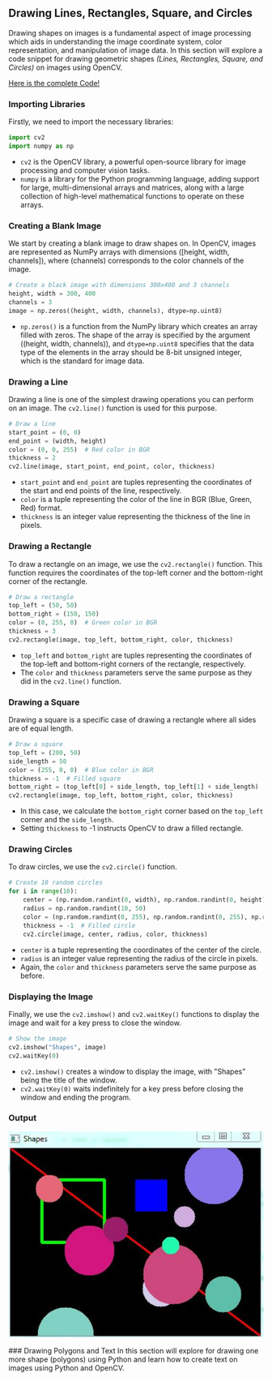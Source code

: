 ## Drawing Lines, Rectangles, Square, and Circles
Drawing shapes on images is a fundamental aspect of image processing which aids in understanding 
the image coordinate system, color representation, and manipulation of image data.
In this section will explore a code snippet for drawing geometric shapes _(Lines, Rectangles, Square, and Circles)_ on images using OpenCV.

<a href="/opencv_basic/Drawing/code/drawing_lines_rectangles_square_and_circles.py"> Here is the complete Code! </a>  


### Importing Libraries

Firstly, we need to import the necessary libraries:

```python
import cv2
import numpy as np
```

- `cv2` is the OpenCV library, a powerful open-source library for image processing and computer vision tasks.
- `numpy` is a library for the Python programming language, adding support for large, multi-dimensional arrays and matrices, along with a large collection of high-level mathematical functions to operate on these arrays.

### Creating a Blank Image

We start by creating a blank image to draw shapes on. In OpenCV, images are represented as NumPy arrays with dimensions \([height, width, channels]\), where \(channels\) corresponds to the color channels of the image.

```python
# Create a black image with dimensions 300x400 and 3 channels
height, width = 300, 400
channels = 3
image = np.zeros((height, width, channels), dtype=np.uint8)
```

- `np.zeros()` is a function from the NumPy library which creates an array filled with zeros. The shape of the array is specified by the argument \((height, width, channels)\), and `dtype=np.uint8` specifies that the data type of the elements in the array should be 8-bit unsigned integer, which is the standard for image data.

### Drawing a Line

Drawing a line is one of the simplest drawing operations you can perform on an image. The `cv2.line()` function is used for this purpose.

```python
# Draw a line
start_point = (0, 0)
end_point = (width, height)
color = (0, 0, 255)  # Red color in BGR
thickness = 2
cv2.line(image, start_point, end_point, color, thickness)
```

- `start_point` and `end_point` are tuples representing the coordinates of the start and end points of the line, respectively.
- `color` is a tuple representing the color of the line in BGR (Blue, Green, Red) format.
- `thickness` is an integer value representing the thickness of the line in pixels.

### Drawing a Rectangle

To draw a rectangle on an image, we use the `cv2.rectangle()` function. This function requires the coordinates of the top-left corner and the bottom-right corner of the rectangle.

```python
# Draw a rectangle
top_left = (50, 50)
bottom_right = (150, 150)
color = (0, 255, 0)  # Green color in BGR
thickness = 3
cv2.rectangle(image, top_left, bottom_right, color, thickness)
```

- `top_left` and `bottom_right` are tuples representing the coordinates of the top-left and bottom-right corners of the rectangle, respectively.
- The `color` and `thickness` parameters serve the same purpose as they did in the `cv2.line()` function.

### Drawing a Square

Drawing a square is a specific case of drawing a rectangle where all sides are of equal length. 

```python
# Draw a square
top_left = (200, 50)
side_length = 50
color = (255, 0, 0)  # Blue color in BGR
thickness = -1  # Filled square
bottom_right = (top_left[0] + side_length, top_left[1] + side_length)
cv2.rectangle(image, top_left, bottom_right, color, thickness)
```

- In this case, we calculate the `bottom_right` corner based on the `top_left` corner and the `side_length`.
- Setting `thickness` to -1 instructs OpenCV to draw a filled rectangle.

### Drawing Circles

To draw circles, we use the `cv2.circle()` function.

```python
# Create 10 random circles
for i in range(10):
    center = (np.random.randint(0, width), np.random.randint(0, height))
    radius = np.random.randint(10, 50)
    color = (np.random.randint(0, 255), np.random.randint(0, 255), np.random.randint(0, 255))  # Random color in BGR
    thickness = -1  # Filled circle
    cv2.circle(image, center, radius, color, thickness)
```

- `center` is a tuple representing the coordinates of the center of the circle.
- `radius` is an integer value representing the radius of the circle in pixels.
- Again, the `color` and `thickness` parameters serve the same purpose as before.

### Displaying the Image

Finally, we use the `cv2.imshow()` and `cv2.waitKey()` functions to display the image and wait for a key press to close the window.

```python
# Show the image
cv2.imshow("Shapes", image)
cv2.waitKey(0)
```

- `cv2.imshow()` creates a window to display the image, with "Shapes" being the title of the window.
- `cv2.waitKey(0)` waits indefinitely for a key press before closing the window and ending the program.

### Output

<p align="center">

<img src="/opencv_basic/Drawing/img/output-drawing-lines-rectangles-square-and-circles.JPG" alt="ooutput-drawing-lines-rectangles-square-and-circles" width="550">

</p>
### Drawing Polygons and Text
In this section will explore for drawing one more shape (polygons) using Python and learn how to create text on images using Python and OpenCV. 

